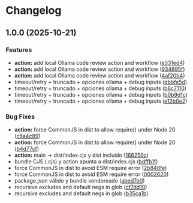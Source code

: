 # Changelog

## 1.0.0 (2025-10-21)


### Features

* **action:** add local Ollama code review action and workflow ([e331ed4](https://github.com/bernherre/checkwithai/commit/e331ed4eeea049327f1858f428347cb55af48d23))
* **action:** add local Ollama code review action and workflow ([934895f](https://github.com/bernherre/checkwithai/commit/934895f6968f5f9c8a1f2b45d3f0052e21763f0e))
* **action:** add local Ollama code review action and workflow ([4af20b4](https://github.com/bernherre/checkwithai/commit/4af20b4416e6433c6acde1ab449c2c8f4a71b02e))
* timeout/retry + truncado + opciones ollama + debug inputs ([dbbfe5d](https://github.com/bernherre/checkwithai/commit/dbbfe5db920b9a7917a2dd4fc42e3aae4a13c9ef))
* timeout/retry + truncado + opciones ollama + debug inputs ([b6c7110](https://github.com/bernherre/checkwithai/commit/b6c71101bfa598ea842ea39547329ec43997b7c2))
* timeout/retry + truncado + opciones ollama + debug inputs ([b0b9d1c](https://github.com/bernherre/checkwithai/commit/b0b9d1c6e647c2bd993bba5bad7101a71af32183))
* timeout/retry + truncado + opciones ollama + debug inputs ([e12b0e2](https://github.com/bernherre/checkwithai/commit/e12b0e2a0a812fa3720a7778940cb8f2858d71dd))


### Bug Fixes

* **action:** force CommonJS in dist to allow require() under Node 20 ([c6a4c89](https://github.com/bernherre/checkwithai/commit/c6a4c897e31ee449037d64f67495048fb6a9bb77))
* **action:** force CommonJS in dist to allow require() under Node 20 ([b4d77cf](https://github.com/bernherre/checkwithai/commit/b4d77cf91819742096d199e1a03b35be1786d6da))
* **action:** main -&gt; dist/index.cjs y dist incluido ([166259c](https://github.com/bernherre/checkwithai/commit/166259c4269119ab87e7b172dfd7667d2d19dbc7))
* bundle CJS (.cjs) y action apunta a dist/index.cjs ([bdffb1f](https://github.com/bernherre/checkwithai/commit/bdffb1f9dc158ee0aad534d9bb803f372403d8c3))
* force CommonJS in dist to avoid ESM require error ([2b848fe](https://github.com/bernherre/checkwithai/commit/2b848fee82cd0701c3355ebeb6bc33e11c1cd136))
* force CommonJS in dist to avoid ESM require error ([0002620](https://github.com/bernherre/checkwithai/commit/00026209b6ad5abb6cb7eb4eb8c67eebdc1016c8))
* package.json válido y bundle vendoreado ([abed7e0](https://github.com/bernherre/checkwithai/commit/abed7e0b40f224cc950704695fac5f570910304f))
* recursive excludes and default negs in glob ([cf7dd10](https://github.com/bernherre/checkwithai/commit/cf7dd10fbef74585f794a903d7f183edd9e7324d))
* recursive excludes and default negs in glob ([b35ca1b](https://github.com/bernherre/checkwithai/commit/b35ca1b326b708ce4da1e37e10a1d270859fdd98))
